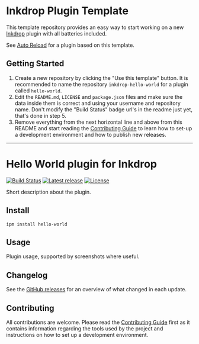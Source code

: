 # Inkdrop Plugin Template

This template repository provides an easy way to start working on a new [Inkdrop](https://inkdrop.app/) plugin with all batteries included.

See [Auto Reload](https://my.inkdrop.app/plugins/auto-reload) for a plugin based on this template.

## Getting Started

1. Create a new repository by clicking the "Use this template" button. It is recommended to name the repository `inkdrop-hello-world` for a plugin called `hello-world`.
2. Edit the `README.md`, `LICENSE` and `package.json` files and make sure the data inside them is correct and using your username and repository name. Don't modify the "Build Status" badge url's in the readme just yet, that's done in step 5.
3. Remove everything from the next horizontal line and above from this README and start reading the [Contributing Guide](./CONTRIBUTING.md) to learn how to set-up a development environment and how to publish new releases.

---

# Hello World plugin for Inkdrop

[![Build Status](https://github.com/jmerle/inkdrop-hello-world/workflows/Build/badge.svg)](https://github.com/jmerle/inkdrop-hello-world/actions?query=workflow%3ABuild)
[![Latest release](https://img.shields.io/github/v/release/jmerle/inkdrop-hello-world)](https://my.inkdrop.app/plugins/hello-world)
[![License](https://img.shields.io/github/license/jmerle/inkdrop-hello-world)](https://github.com/jmerle/inkdrop-hello-world/blob/master/LICENSE)

Short description about the plugin.

## Install

```
ipm install hello-world
```

## Usage

Plugin usage, supported by screenshots where useful.

## Changelog

See the [GitHub releases](https://github.com/jmerle/inkdrop-hello-world/releases) for an overview of what changed in each update.

## Contributing

All contributions are welcome. Please read the [Contributing Guide](https://github.com/jmerle/inkdrop-hello-world/blob/master/CONTRIBUTING.md) first as it contains information regarding the tools used by the project and instructions on how to set up a development environment.
